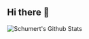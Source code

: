## Hi there 👋


<img align="left" alt="Schumert's Github Stats" src="https://github-readme-stats-lq9y5yprt-schumerts-projects.vercel.app"/>

<!--
Here are some ideas to get you started:

- 🔭 I’m currently working on ...
- 🌱 I’m currently learning ...
- 👯 I’m looking to collaborate on ...
- 🤔 I’m looking for help with ...
- 💬 Ask me about ...
- 📫 How to reach me: ...
- 😄 Pronouns: ...
- ⚡ Fun fact: ...
-->
